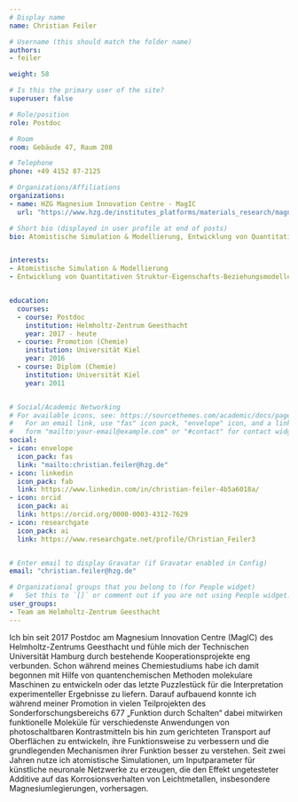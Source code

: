 ```yaml
---
# Display name
name: Christian Feiler

# Username (this should match the folder name)
authors:
- feiler

weight: 58

# Is this the primary user of the site?
superuser: false

# Role/position
role: Postdoc

# Room
room: Gebäude 47, Raum 208

# Telephone
phone: +49 4152 87-2125

# Organizations/Affiliations
organizations:
- name: HZG Magnesium Innovation Centre - MagIC
  url: "https://www.hzg.de/institutes_platforms/materials_research/magnesium_technology/"

# Short bio (displayed in user profile at end of posts)
bio: Atomistische Simulation & Modellierung, Entwicklung von Quantitativen Struktur-Eigenschafts-Beziehungsmodellen 


interests:
- Atomistische Simulation & Modellierung
- Entwicklung von Quantitativen Struktur-Eigenschafts-Beziehungsmodellen 


education:
  courses:
  - course: Postdoc
    institution: Helmholtz-Zentrum Geesthacht
    year: 2017 - heute
  - course: Promotion (Chemie)
    institution: Universität Kiel
    year: 2016
  - course: Diplom (Chemie)
    institution: Universität Kiel
    year: 2011


# Social/Academic Networking
# For available icons, see: https://sourcethemes.com/academic/docs/page-builder/#icons
#   For an email link, use "fas" icon pack, "envelope" icon, and a link in the
#   form "mailto:your-email@example.com" or "#contact" for contact widget.
social:
- icon: envelope
  icon_pack: fas
  link: "mailto:christian.feiler@hzg.de"
- icon: linkedin
  icon_pack: fab
  link: https://www.linkedin.com/in/christian-feiler-4b5a6018a/
- icon: orcid
  icon_pack: ai
  link: https://orcid.org/0000-0003-4312-7629
- icon: researchgate
  icon_pack: ai
  link: https://www.researchgate.net/profile/Christian_Feiler3


# Enter email to display Gravatar (if Gravatar enabled in Config)
email: "christian.feiler@hzg.de"

# Organizational groups that you belong to (for People widget)
#   Set this to `[]` or comment out if you are not using People widget.
user_groups:
- Team am Helmholtz-Zentrum Geesthacht
---
```


Ich bin seit 2017 Postdoc am Magnesium Innovation Centre (MagIC) des Helmholtz-Zentrums Geesthacht und fühle mich der Technischen Universität Hamburg durch bestehende Kooperationsprojekte eng verbunden. Schon während meines Chemiestudiums habe ich damit begonnen mit Hilfe von quantenchemischen Methoden molekulare Maschinen zu entwickeln oder das letzte Puzzlestück für die Interpretation experimenteller Ergebnisse zu liefern. Darauf aufbauend konnte ich während meiner Promotion in vielen Teilprojekten des Sonderforschungsbereichs 677 „Funktion durch Schalten“ dabei mitwirken funktionelle Moleküle für verschiedenste Anwendungen von photoschaltbaren Kontrastmitteln bis hin zum gerichteten Transport auf Oberflächen zu entwickeln, ihre Funktionsweise zu verbessern und die grundlegenden Mechanismen ihrer Funktion besser zu verstehen. Seit zwei Jahren nutze ich atomistische Simulationen, um Inputparameter für künstliche neuronale Netzwerke zu erzeugen, die den Effekt ungetesteter Additive auf das Korrosionsverhalten von Leichtmetallen, insbesondere Magnesiumlegierungen, vorhersagen. 


